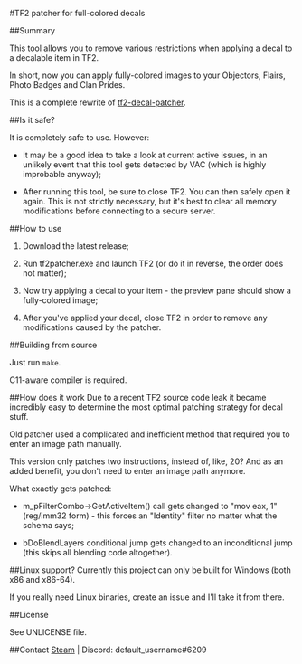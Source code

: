 #TF2 patcher for full-colored decals

##Summary

This tool allows you to remove various restrictions when applying a decal to a decalable item in TF2.

In short, now you can apply fully-colored images to your Objectors, Flairs, Photo Badges and Clan Prides.

This is a complete rewrite of [tf2-decal-patcher](https://github.com/unnamed10/tf2-decal-patcher).


##Is it safe?

It is completely safe to use. However:

- It may be a good idea to take a look at current active issues, in an unlikely event that this tool gets detected by VAC (which is highly improbable anyway);

- After running this tool, be sure to close TF2. You can then safely open it again. This is not strictly necessary, but it's best to clear all memory modifications before connecting to a secure server.


##How to use

1. Download the latest release;

2. Run tf2patcher.exe and launch TF2 (or do it in reverse, the order does not matter);

3. Now try applying a decal to your item - the preview pane should show a fully-colored image;

4. After you've applied your decal, close TF2 in order to remove any modifications caused by the patcher.


##Building from source

Just run `make`.

C11-aware compiler is required.



##How does it work
Due to a recent TF2 source code leak it became incredibly easy to determine the most optimal patching strategy for decal stuff.

Old patcher used a complicated and inefficient method that required you to enter an image path manually.

This version only patches two instructions, instead of, like, 20? And as an added benefit, you don't need to enter an image path anymore.

What exactly gets patched:

- m_pFilterCombo->GetActiveItem() call gets changed to "mov eax, 1" (reg/imm32 form) - this forces an "Identity" filter no matter what the schema says;

- bDoBlendLayers conditional jump gets changed to an inconditional jump (this skips all blending code altogether).


##Linux support?
Currently this project can only be built for Windows (both x86 and x86-64).

If you really need Linux binaries, create an issue and I'll take it from there.


##License

See UNLICENSE file.


##Contact
[Steam](https://steamcommunity.com/id/unnamed10) | Discord: default_username#6209
